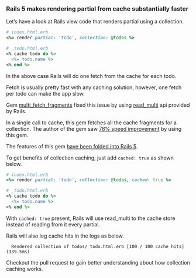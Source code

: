


### Rails 5 makes rendering partial from cache substantially faster

Let’s have a look at Rails view code that renders partial using a collection.

```ruby
# index.html.erb
<%= render partial: 'todo', collection: @todos %>

# _todo.html.erb
<% cache todo do %>
  <%= todo.name %>
<% end %>
```


In the above case Rails will do one fetch from the cache for each todo.

Fetch is usually pretty fast with any caching solution, however, one fetch per todo can make the app slow.

Gem [multi_fetch_fragments](https://github.com/n8/multi_fetch_fragments) fixed this issue by using [read_multi](http://api.rubyonrails.org/classes/ActiveSupport/Cache/Store.html#method-i-read_multi) api provided by Rails.

In a single call to cache, this gem fetches all the cache fragments for a collection. The author of the gem saw [78% speed improvement](http://ninjasandrobots.com/rails-faster-partial-rendering-and-caching) by using this gem.

The features of this gem [have been folded into Rails 5](https://github.com/rails/rails/pull/18948).

To get benefits of collection caching, just add `cached: true` as shown below.

```ruby
# index.html.erb
<%= render partial: 'todo', collection: @todos, cached: true %>

# _todo.html.erb
<% cache todo do %>
  <%= todo.name %>
<% end %>
```

With `cached: true` present, Rails will use read_multi to the cache store instead of reading from it every partial.

Rails will also log cache hits in the logs as below.

```
  Rendered collection of todos/_todo.html.erb [100 / 100 cache hits] (339.5ms)
```

Checkout the pull request to gain better understanding about how collection caching works.

